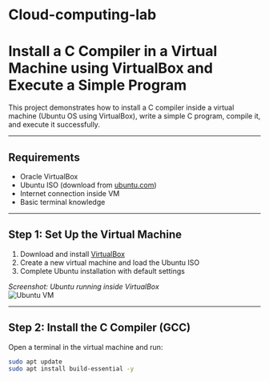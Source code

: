 # Cloud-computing-lab
# Install a C Compiler in a Virtual Machine using VirtualBox and Execute a Simple Program

This project demonstrates how to install a C compiler inside a virtual machine (Ubuntu OS using VirtualBox), write a simple C program, compile it, and execute it successfully.

---

## Requirements

- Oracle VirtualBox
- Ubuntu ISO (download from [ubuntu.com](https://ubuntu.com/download))
- Internet connection inside VM
- Basic terminal knowledge

---

## Step 1: Set Up the Virtual Machine

1. Download and install [VirtualBox](https://www.virtualbox.org/)
2. Create a new virtual machine and load the Ubuntu ISO
3. Complete Ubuntu installation with default settings

*Screenshot: Ubuntu running inside VirtualBox*  
![Ubuntu VM](screenshots/ubuntu_vm.png)

---

## Step 2: Install the C Compiler (GCC)

Open a terminal in the virtual machine and run:

```bash
sudo apt update
sudo apt install build-essential -y
